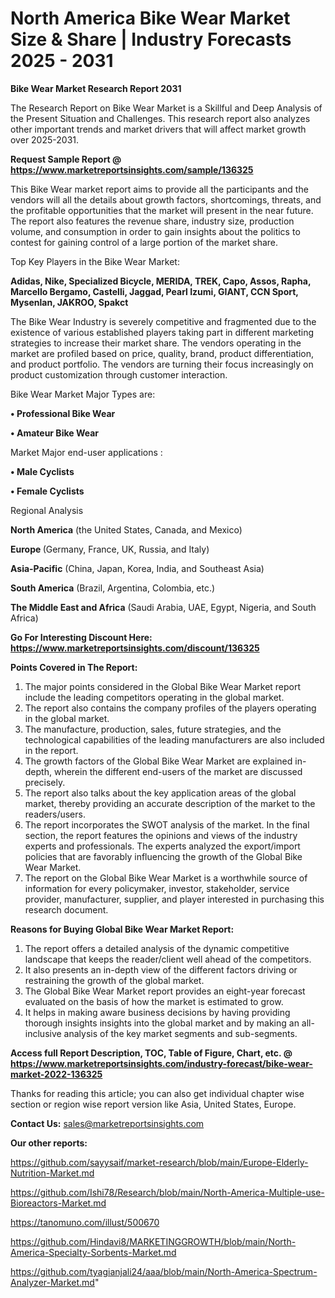  # North America Bike Wear Market Size & Share | Industry Forecasts 2025 - 2031

<strong>Bike Wear Market Research Report 2031</strong>

The Research Report on Bike Wear Market is a Skillful and Deep Analysis of the Present Situation and Challenges. This research report also analyzes other important trends and market drivers that will affect market growth over 2025-2031.

<strong>Request Sample Report @ <a href=https://www.marketreportsinsights.com/sample/136325>https://www.marketreportsinsights.com/sample/136325</a></strong>

This Bike Wear market report aims to provide all the participants and the vendors will all the details about growth factors, shortcomings, threats, and the profitable opportunities that the market will present in the near future. The report also features the revenue share, industry size, production volume, and consumption in order to gain insights about the politics to contest for gaining control of a large portion of the market share.

Top Key Players in the Bike Wear Market:

<strong>Adidas, Nike, Specialized Bicycle, MERIDA, TREK, Capo, Assos, Rapha, Marcello Bergamo, Castelli, Jaggad, Pearl Izumi, GIANT, CCN Sport, Mysenlan, JAKROO, Spakct</strong>

The Bike Wear Industry is severely competitive and fragmented due to the existence of various established players taking part in different marketing strategies to increase their market share. The vendors operating in the market are profiled based on price, quality, brand, product differentiation, and product portfolio. The vendors are turning their focus increasingly on product customization through customer interaction.

Bike Wear Market Major Types are:

<strong>• Professional Bike Wear

• Amateur Bike Wear</strong>

Market Major end-user applications :

<strong>• Male Cyclists

• Female Cyclists</strong>

Regional Analysis

</u><strong><b>North America</b></strong> (the United States, Canada, and Mexico)

<strong><b>Europe </b></strong>(Germany, France, UK, Russia, and Italy)

<strong><b>Asia-Pacific</b></strong> (China, Japan, Korea, India, and Southeast Asia)

<strong><b>South America</b></strong> (Brazil, Argentina, Colombia, etc.)

<strong><b>The Middle East and Africa</b></strong> (Saudi Arabia, UAE, Egypt, Nigeria, and South Africa)

<strong>Go For Interesting Discount Here: <a href=https://www.marketreportsinsights.com/discount/136325>https://www.marketreportsinsights.com/discount/136325</a></strong>

<strong>Points Covered in The Report:</strong>
<ol>
  <li>The major points considered in the Global Bike Wear Market report include the leading competitors operating in the global market.</li>
  <li>The report also contains the company profiles of the players operating in the global market.</li>
  <li>The manufacture, production, sales, future strategies, and the technological capabilities of the leading manufacturers are also included in the report.</li>
  <li>The growth factors of the Global Bike Wear Market are explained in-depth, wherein the different end-users of the market are discussed precisely.</li>
  <li>The report also talks about the key application areas of the global market, thereby providing an accurate description of the market to the readers/users.</li>
  <li>The report incorporates the SWOT analysis of the market. In the final section, the report features the opinions and views of the industry experts and professionals. The experts analyzed the export/import policies that are favorably influencing the growth of the Global Bike Wear Market.</li>
  <li>The report on the Global Bike Wear Market is a worthwhile source of information for every policymaker, investor, stakeholder, service provider, manufacturer, supplier, and player interested in purchasing this research document.</li>
</ol>
<strong>Reasons for Buying Global Bike Wear Market Report:</strong>

<ol>
  <li>The report offers a detailed analysis of the dynamic competitive landscape that keeps the reader/client well ahead of the competitors.</li>
  <li>It also presents an in-depth view of the different factors driving or restraining the growth of the global market.</li>
  <li>The Global Bike Wear Market report provides an eight-year forecast evaluated on the basis of how the market is estimated to grow.</li>
  <li>It helps in making aware business decisions by having providing thorough insights insights into the global market and by making an all-inclusive analysis of the key market segments and sub-segments.</li>
</ol>
<strong>Access full Report Description, TOC, Table of Figure, Chart, etc. @ <a href=https://www.marketreportsinsights.com/industry-forecast/bike-wear-market-2022-136325>https://www.marketreportsinsights.com/industry-forecast/bike-wear-market-2022-136325</a></strong>


Thanks for reading this article; you can also get individual chapter wise section or region wise report version like Asia, United States, Europe.

<strong>Contact Us:</strong>
sales@marketreportsinsights.com

<strong>Our other reports:</strong>

<a href=https://github.com/sayysaif/market-research/blob/main/Europe-Elderly-Nutrition-Market.md>https://github.com/sayysaif/market-research/blob/main/Europe-Elderly-Nutrition-Market.md</a>

<a href=https://github.com/Ishi78/Research/blob/main/North-America-Multiple-use-Bioreactors-Market.md>https://github.com/Ishi78/Research/blob/main/North-America-Multiple-use-Bioreactors-Market.md</a>

<a href=https://tanomuno.com/illust/500670>https://tanomuno.com/illust/500670</a>

<a href=https://github.com/Hindavi8/MARKETINGGROWTH/blob/main/North-America-Specialty-Sorbents-Market.md>https://github.com/Hindavi8/MARKETINGGROWTH/blob/main/North-America-Specialty-Sorbents-Market.md</a>

<a href=https://github.com/tyagianjali24/aaa/blob/main/North-America-Spectrum-Analyzer-Market.md>https://github.com/tyagianjali24/aaa/blob/main/North-America-Spectrum-Analyzer-Market.md</a>"
